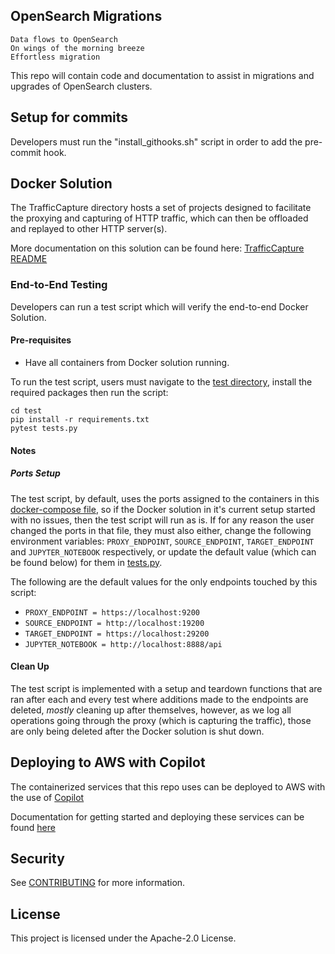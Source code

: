 ## OpenSearch Migrations

```
Data flows to OpenSearch
On wings of the morning breeze
Effortless migration
```

This repo will contain code and documentation to assist in migrations and upgrades of OpenSearch clusters.

## Setup for commits

Developers must run the "install_githooks.sh" script in order to add the pre-commit hook.

## Docker Solution

The TrafficCapture directory hosts a set of projects designed to facilitate the proxying and capturing of HTTP
traffic, which can then be offloaded and replayed to other HTTP server(s).

More documentation on this solution can be found here:
[TrafficCapture README](TrafficCapture/README.md)

### End-to-End Testing

Developers can run a test script which will verify the end-to-end Docker Solution.
#### Pre-requisites

* Have all containers from Docker solution running.

To run the test script, users must navigate to the [test directory](test/),
install the required packages then run the script:

```
cd test
pip install -r requirements.txt
pytest tests.py
```

#### Notes 
##### Ports Setup
The test script, by default, uses the ports assigned to the containers in this
[docker-compose file](TrafficCapture/dockerSolution/src/main/docker/docker-compose.yml), so if the Docker solution in
it's current setup started with no issues, then the test script will run as is. If for any reason
the user changed the ports in that file, they must also either, change the following environment variables:
`PROXY_ENDPOINT`, `SOURCE_ENDPOINT`, `TARGET_ENDPOINT` and `JUPYTER_NOTEBOOK` respectively, or update the default value
(which can be found below) for them in [tests.py](test/tests.py).

The following are the default values for the only endpoints touched by this script:
* `PROXY_ENDPOINT = https://localhost:9200`
* `SOURCE_ENDPOINT = http://localhost:19200`
* `TARGET_ENDPOINT = https://localhost:29200`
* `JUPYTER_NOTEBOOK = http://localhost:8888/api`
#### Clean Up
The test script is implemented with a setup and teardown functions that are ran after 
each and every test where additions made to the endpoints are deleted, *mostly* cleaning up after themselves, however,
as we log all operations going through the proxy (which is capturing the traffic), those are only being 
deleted after the Docker solution is shut down.

## Deploying to AWS with Copilot

The containerized services that this repo uses can be deployed to AWS with the use of [Copilot](https://aws.github.io/copilot-cli/)

Documentation for getting started and deploying these services can be found [here](deployment/copilot/README.md)

## Security

See [CONTRIBUTING](CONTRIBUTING.md#security-issue-notifications) for more information.

## License

This project is licensed under the Apache-2.0 License.
